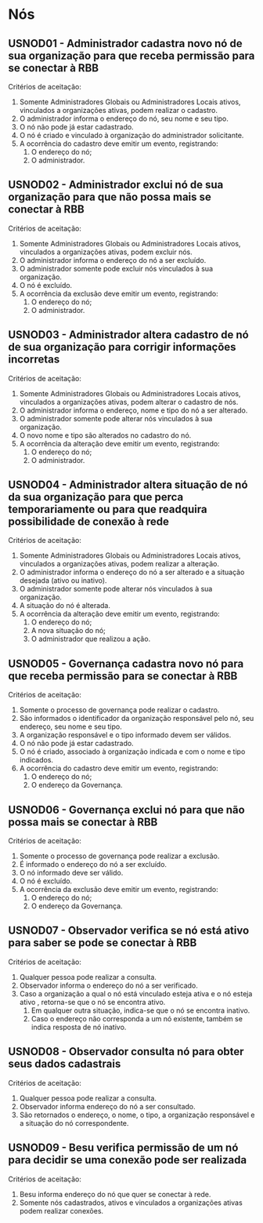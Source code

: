 # Nós

## USNOD01 - Administrador cadastra novo nó de sua organização para que receba permissão para se conectar à RBB<a id="usnod01"></a>

Critérios de aceitação:
1. Somente Administradores Globais ou Administradores Locais ativos, vinculados a organizações ativas, podem realizar o cadastro.
2. O administrador informa o endereço do nó, seu nome e seu tipo.
3. O nó não pode já estar cadastrado.
4. O nó é criado e vinculado à organização do administrador solicitante.
5. A ocorrência do cadastro deve emitir um evento, registrando:
   1. O endereço do nó;
   2. O administrador.


## USNOD02 - Administrador exclui nó de sua organização para que não possa mais se conectar à RBB<a id="usnod02"></a>

Critérios de aceitação:
1. Somente Administradores Globais ou Administradores Locais ativos, vinculados a organizações ativas, podem excluir nós.
2. O administrador informa o endereço do nó a ser excluído.
3. O administrador somente pode excluir nós vinculados à sua organização.
4. O nó é excluído.
5. A ocorrência da exclusão deve emitir um evento, registrando:
   1. O endereço do nó;
   2. O administrador.

  
## USNOD03 - Administrador altera cadastro de nó de sua organização para corrigir informações incorretas<a id="usnod03"></a>

Critérios de aceitação:
1. Somente Administradores Globais ou Administradores Locais ativos, vinculados a organizações ativas, podem alterar o cadastro de nós.
2. O administrador informa o endereço, nome e tipo do nó a ser alterado.
3. O administrador somente pode alterar nós vinculados à sua organização.
4. O novo nome e tipo são alterados no cadastro do nó.
5. A ocorrência da alteração deve emitir um evento, registrando:
   1. O endereço do nó;
   2. O administrador.


## USNOD04 - Administrador altera situação de nó da sua organização para que perca temporariamente ou para que readquira possibilidade de conexão à rede<a id="usnod04"></a>

Critérios de aceitação:
1. Somente Administradores Globais ou Administradores Locais ativos, vinculados a organizações ativas, podem realizar a alteração.
2. O administrador informa o endereço do nó a ser alterado e a situação desejada (ativo ou inativo).
3. O administrador somente pode alterar nós vinculados à sua organização.
4. A situação do nó é alterada.
6. A ocorrência da alteração deve emitir um evento, registrando:
   1. O endereço do nó;
   2. A nova situação do nó;
   3. O administrador que realizou a ação.


## USNOD05 - Governança cadastra novo nó para que receba permissão para se conectar à RBB<a id="usnod05"></a>

Critérios de aceitação:
1. Somente o processo de governança pode realizar o cadastro.
2. São informados o identificador da organização responsável pelo nó, seu endereço, seu nome e seu tipo.
3. A organização responsável e o tipo informado devem ser válidos.
4. O nó não pode já estar cadastrado.
5. O nó é criado, associado à organização indicada e com o nome e tipo indicados.
6. A ocorrência do cadastro deve emitir um evento, registrando:
   1. O endereço do nó;
   2. O endereço da Governança.


## USNOD06 - Governança exclui nó para que não possa mais se conectar à RBB<a id="usnod06"></a>

Critérios de aceitação:
1. Somente o processo de governança pode realizar a exclusão.
2. É informado o endereço do nó a ser excluído.
3. O nó informado deve ser válido.
4. O nó é excluído.
5. A ocorrência da exclusão deve emitir um evento, registrando:
   1. O endereço do nó;
   2. O endereço da Governança.


## USNOD07 - Observador verifica se nó está ativo para saber se pode se conectar à RBB<a id="usnod07"></a>

Critérios de aceitação:
1. Qualquer pessoa pode realizar a consulta.
2. Observador informa o endereço do nó a ser verificado.
3. Caso a organização a qual o nó está vinculado esteja ativa e o nó esteja ativo , retorna-se que o nó se encontra ativo.
   1. Em qualquer outra situação, indica-se que o nó se encontra inativo.
   2. Caso o endereço não corresponda a um nó existente, também se indica resposta de nó inativo.


## USNOD08 - Observador consulta nó para obter seus dados cadastrais<a id="usnod08"></a>

Critérios de aceitação:
1. Qualquer pessoa pode realizar a consulta.
2. Observador informa endereço do nó a ser consultado.
3. São retornados o endereço, o nome, o tipo, a organização responsável e a situação do nó correspondente.


## USNOD09 - Besu verifica permissão de um nó para decidir se uma conexão pode ser realizada<a id="usnod09"></a>

Critérios de aceitação:
1. Besu informa endereço do nó que quer se conectar à rede.
2. Somente nós cadastrados, ativos e vinculados a organizações ativas podem realizar conexões.
